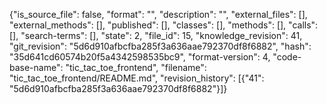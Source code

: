 {"is_source_file": false, "format": "", "description": "", "external_files": [], "external_methods": [], "published": [], "classes": [], "methods": [], "calls": [], "search-terms": [], "state": 2, "file_id": 15, "knowledge_revision": 41, "git_revision": "5d6d910afbcfba285f3a636aae792370df8f6882", "hash": "35d641cd60574b20f5a4342598535bc9", "format-version": 4, "code-base-name": "tic_tac_toe_frontend", "filename": "tic_tac_toe_frontend/README.md", "revision_history": [{"41": "5d6d910afbcfba285f3a636aae792370df8f6882"}]}